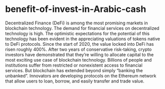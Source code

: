 # benefit-of-invest-in-Arabic-cash
Decentralized Finance (DeFi) is among the most promising markets in blockchain  technology. The demand for financial services on decentralized technology is high. The  optimistic expectations for the potential of this technology has been evident in the  appreciating valuations of tokens native to DeFi protocols.  Since the start of 2020, the value locked into DeFi has risen roughly 400%. After two  years of conservative risk-taking, crypto investors have demonstrated that they’re willing  to allocate capital to the most exciting use case of blockchain technology. Billions of  people and institutions suffer from restricted or nonexistent access to financial services.  But blockchain has extended beyond simply “banking the unbanked”. Innovators are  developing protocols on the Ethereum network that allow users to loan, borrow, and  easily transfer and trade value.
